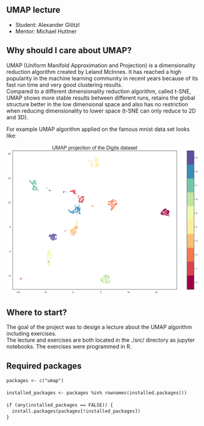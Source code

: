 ## UMAP lecture

* Student: Alexander Glötzl
* Mentor: Michael Huttner

## Why should I care about UMAP?

UMAP (Uniform Manifold Approximation and Projection) is a dimensionality reduction algorithm created by Leland McInnes. It has reached a high popularity in the machine learning community in recent years because of its fast run time and very good clustering results. \
Compared to a different dimensionality reduction algorithm, called t-SNE, UMAP shows more stable results between different runs, retains the global structure better in the low dimensional space and also has no restriction when reducing dimensionality to lower space (t-SNE can only reduce to 2D and 3D).

For example UMAP algorithm applied on the famous mnist data set looks like:

![](./src/lecture_plots/mnst_umap.png)


## Where to start?

The goal of the project was to design a lecture about the UMAP algorithm including exercises. \
The lecture and exercises are both located in the ./src/ directory as jupyter notebooks. The exercises were programmed in R.

## Required packages
```
packages <- c("umap")

installed_packages <- packages %in% rownames(installed.packages())

if (any(installed_packages == FALSE)) {
  install.packages(packages[!installed_packages])
}
```


